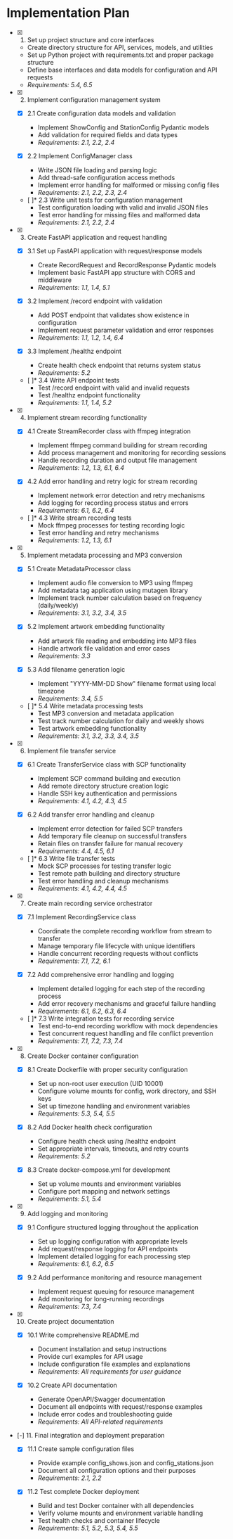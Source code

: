 # Implementation Plan

- [x] 1. Set up project structure and core interfaces
  - Create directory structure for API, services, models, and utilities
  - Set up Python project with requirements.txt and proper package structure
  - Define base interfaces and data models for configuration and API requests
  - _Requirements: 5.4, 6.5_

- [x] 2. Implement configuration management system
  - [x] 2.1 Create configuration data models and validation
    - Implement ShowConfig and StationConfig Pydantic models
    - Add validation for required fields and data types
    - _Requirements: 2.1, 2.2, 2.4_
  
  - [x] 2.2 Implement ConfigManager class
    - Write JSON file loading and parsing logic
    - Add thread-safe configuration access methods
    - Implement error handling for malformed or missing config files
    - _Requirements: 2.1, 2.2, 2.3, 2.4_
  
  - [ ]* 2.3 Write unit tests for configuration management
    - Test configuration loading with valid and invalid JSON files
    - Test error handling for missing files and malformed data
    - _Requirements: 2.1, 2.2, 2.4_

- [x] 3. Create FastAPI application and request handling
  - [x] 3.1 Set up FastAPI application with request/response models
    - Create RecordRequest and RecordResponse Pydantic models
    - Implement basic FastAPI app structure with CORS and middleware
    - _Requirements: 1.1, 1.4, 5.1_
  
  - [x] 3.2 Implement /record endpoint with validation
    - Add POST endpoint that validates show existence in configuration
    - Implement request parameter validation and error responses
    - _Requirements: 1.1, 1.2, 1.4, 6.4_
  
  - [x] 3.3 Implement /healthz endpoint
    - Create health check endpoint that returns system status
    - _Requirements: 5.2_
  
  - [ ]* 3.4 Write API endpoint tests
    - Test /record endpoint with valid and invalid requests
    - Test /healthz endpoint functionality
    - _Requirements: 1.1, 1.4, 5.2_

- [x] 4. Implement stream recording functionality
  - [x] 4.1 Create StreamRecorder class with ffmpeg integration
    - Implement ffmpeg command building for stream recording
    - Add process management and monitoring for recording sessions
    - Handle recording duration and output file management
    - _Requirements: 1.2, 1.3, 6.1, 6.4_
  
  - [x] 4.2 Add error handling and retry logic for stream recording
    - Implement network error detection and retry mechanisms
    - Add logging for recording process status and errors
    - _Requirements: 6.1, 6.2, 6.4_
  
  - [ ]* 4.3 Write stream recording tests
    - Mock ffmpeg processes for testing recording logic
    - Test error handling and retry mechanisms
    - _Requirements: 1.2, 1.3, 6.1_

- [x] 5. Implement metadata processing and MP3 conversion
  - [x] 5.1 Create MetadataProcessor class
    - Implement audio file conversion to MP3 using ffmpeg
    - Add metadata tag application using mutagen library
    - Implement track number calculation based on frequency (daily/weekly)
    - _Requirements: 3.1, 3.2, 3.4, 3.5_
  
  - [x] 5.2 Implement artwork embedding functionality
    - Add artwork file reading and embedding into MP3 files
    - Handle artwork file validation and error cases
    - _Requirements: 3.3_
  
  - [x] 5.3 Add filename generation logic
    - Implement "YYYY-MM-DD Show" filename format using local timezone
    - _Requirements: 3.4, 5.5_
  
  - [ ]* 5.4 Write metadata processing tests
    - Test MP3 conversion and metadata application
    - Test track number calculation for daily and weekly shows
    - Test artwork embedding functionality
    - _Requirements: 3.1, 3.2, 3.3, 3.4, 3.5_

- [x] 6. Implement file transfer service
  - [x] 6.1 Create TransferService class with SCP functionality
    - Implement SCP command building and execution
    - Add remote directory structure creation logic
    - Handle SSH key authentication and permissions
    - _Requirements: 4.1, 4.2, 4.3, 4.5_
  
  - [x] 6.2 Add transfer error handling and cleanup
    - Implement error detection for failed SCP transfers
    - Add temporary file cleanup on successful transfers
    - Retain files on transfer failure for manual recovery
    - _Requirements: 4.4, 4.5, 6.1_
  
  - [ ]* 6.3 Write file transfer tests
    - Mock SCP processes for testing transfer logic
    - Test remote path building and directory structure
    - Test error handling and cleanup mechanisms
    - _Requirements: 4.1, 4.2, 4.4, 4.5_

- [x] 7. Create main recording service orchestrator
  - [x] 7.1 Implement RecordingService class
    - Coordinate the complete recording workflow from stream to transfer
    - Manage temporary file lifecycle with unique identifiers
    - Handle concurrent recording requests without conflicts
    - _Requirements: 7.1, 7.2, 6.1_
  
  - [x] 7.2 Add comprehensive error handling and logging
    - Implement detailed logging for each step of the recording process
    - Add error recovery mechanisms and graceful failure handling
    - _Requirements: 6.1, 6.2, 6.3, 6.4_
  
  - [ ]* 7.3 Write integration tests for recording service
    - Test end-to-end recording workflow with mock dependencies
    - Test concurrent request handling and file conflict prevention
    - _Requirements: 7.1, 7.2, 7.3, 7.4_

- [x] 8. Create Docker container configuration
  - [x] 8.1 Create Dockerfile with proper security configuration
    - Set up non-root user execution (UID 10001)
    - Configure volume mounts for config, work directory, and SSH keys
    - Set up timezone handling and environment variables
    - _Requirements: 5.3, 5.4, 5.5_
  
  - [x] 8.2 Add Docker health check configuration
    - Configure health check using /healthz endpoint
    - Set appropriate intervals, timeouts, and retry counts
    - _Requirements: 5.2_
  
  - [x] 8.3 Create docker-compose.yml for development
    - Set up volume mounts and environment variables
    - Configure port mapping and network settings
    - _Requirements: 5.1, 5.4_

- [x] 9. Add logging and monitoring
  - [x] 9.1 Configure structured logging throughout the application
    - Set up logging configuration with appropriate levels
    - Add request/response logging for API endpoints
    - Implement detailed logging for each processing step
    - _Requirements: 6.1, 6.2, 6.5_
  
  - [x] 9.2 Add performance monitoring and resource management
    - Implement request queuing for resource management
    - Add monitoring for long-running recordings
    - _Requirements: 7.3, 7.4_

- [x] 10. Create project documentation
  - [x] 10.1 Write comprehensive README.md
    - Document installation and setup instructions
    - Provide curl examples for API usage
    - Include configuration file examples and explanations
    - _Requirements: All requirements for user guidance_
  
  - [x] 10.2 Create API documentation
    - Generate OpenAPI/Swagger documentation
    - Document all endpoints with request/response examples
    - Include error codes and troubleshooting guide
    - _Requirements: All API-related requirements_

- [-] 11. Final integration and deployment preparation
  - [x] 11.1 Create sample configuration files
    - Provide example config_shows.json and config_stations.json
    - Document all configuration options and their purposes
    - _Requirements: 2.1, 2.2_
  
  - [x] 11.2 Test complete Docker deployment
    - Build and test Docker container with all dependencies
    - Verify volume mounts and environment variable handling
    - Test health checks and container lifecycle
    - _Requirements: 5.1, 5.2, 5.3, 5.4, 5.5_